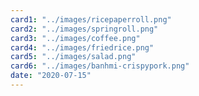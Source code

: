 ```yaml
---
card1: "../images/ricepaperroll.png"
card2: "../images/springroll.png"
card3: "../images/coffee.png"
card4: "../images/friedrice.png"
card5: "../images/salad.png"
card6: "../images/banhmi-crispypork.png"
date: "2020-07-15"
---
```

